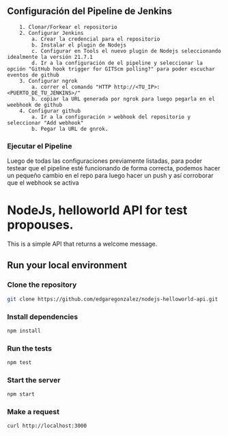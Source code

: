 ## Configuración del Pipeline de Jenkins

        1. Clonar/Forkear el repositorio
        2. Configurar Jenkins
            a. Crear la credencial para el repositorio
            b. Instalar el plugin de Nodejs
            c. Configurar en Tools el nuevo plugin de Nodejs seleccionando idealmente la versión 21.7.1
            d. Ir a la configuración de el pipeline y seleccionar la opción "GitHub hook trigger for GITScm polling?" para poder escuchar eventos de github
        3. Configurar ngrok
            a. correr el comando "HTTP http://<TU_IP>:<PUERTO_DE_TU_JENKINS>/"
            b. copiar la URL generada por ngrok para luego pegarla en el weebhook de github
        4. Configurar github
            a. Ir a la configuración > webhook del repositorio y seleccionar "Add webhook"
            b. Pegar la URL de gnrok.

### Ejecutar el Pipeline

Luego de todas las configuraciones previamente listadas, para poder testear que el pipeline esté funcionando de forma correcta, podemos hacer un pequeño cambio en el repo para luego hacer un push y así corroborar que el webhook se activa

# NodeJs, helloworld API for test propouses.

This is a simple API that returns a welcome message.

## Run your local environment

### Clone the repository

```bash
git clone https://github.com/edgaregonzalez/nodejs-helloworld-api.git
```

### Install dependencies

```bash
npm install
```

### Run the tests

```bash
npm test
```

### Start the server

```bash
npm start
```

### Make a request

```bash
curl http://localhost:3000
```

